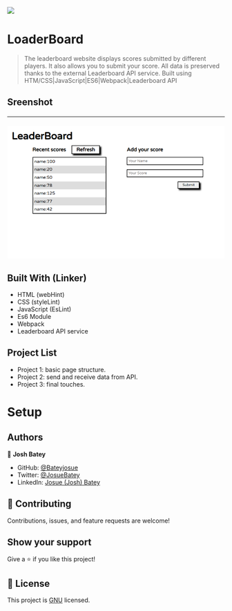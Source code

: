 ![](https://img.shields.io/badge/Microverse-blueviolet)

# LoaderBoard

> The leaderboard website displays scores submitted by different players. It also allows you to submit your score. All data is preserved thanks to the external Leaderboard API service. Built using HTM/CSS|JavaScript|ES6|Webpack|Leaderboard API

## Sreenshot<hr>

![](./src/images/screenshot.png.png)

## Built With (Linker)

- HTML (webHint)
- CSS (styleLint)
- JavaScript (EsLint)
- Es6 Module
- Webpack
- Leaderboard API service

## Project List

- Project 1: basic page structure.
- Project 2: send and receive data from API.
- Project 3: final touches.

# Setup

## Authors

👤 **Josh Batey**

- GitHub: [@Bateyjosue](https://github.com/Bateyjosue)
- Twitter: [@JosueBatey](https://twitter.com/josuebatey)
- LinkedIn: [Josue (Josh) Batey](https://www.linkedin.com/in/josue-ishara/)

## 🤝 Contributing

Contributions, issues, and feature requests are welcome!

## Show your support

Give a ⭐️ if you like this project!

## 📝 License

This project is [GNU](./LICENSE) licensed.
